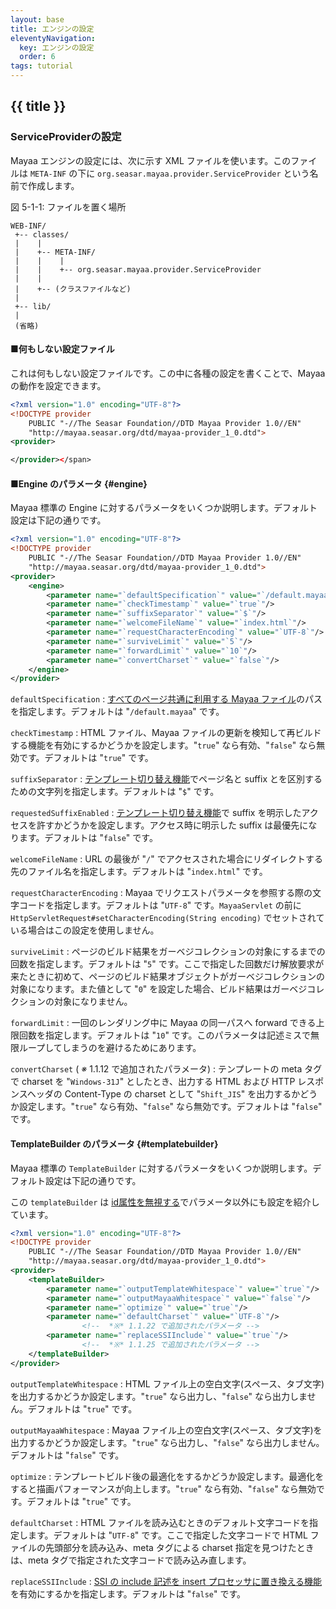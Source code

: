 ```yaml
---
layout: base
title: エンジンの設定
eleventyNavigation:
  key: エンジンの設定
  order: 6
tags: tutorial
---
```


## {{ title }}

### ServiceProviderの設定

Mayaa エンジンの設定には、次に示す XML ファイルを使います。このファイルは `META-INF` の下に `org.seasar.mayaa.provider.ServiceProvider` という名前で作成します。

図 5-1-1: ファイルを置く場所
```
WEB-INF/
 +-- classes/
 |    |
 |    +-- META-INF/
 |    |    |
 |    |    +-- org.seasar.mayaa.provider.ServiceProvider
 |    |
 |    +-- (クラスファイルなど)
 |
 +-- lib/
 |
 (省略)
```

#### ■何もしない設定ファイル

これは何もしない設定ファイルです。この中に各種の設定を書くことで、Mayaa の動作を設定できます。

```xml {data-filename=org.seasar.mayaa.provider.ServiceProvider}
<?xml version="1.0" encoding="UTF-8"?>
<!DOCTYPE provider
    PUBLIC "-//The Seasar Foundation//DTD Mayaa Provider 1.0//EN"
    "http://mayaa.seasar.org/dtd/mayaa-provider_1_0.dtd">
<provider>

</provider></span>
```

#### ■Engine のパラメータ {#engine}

Mayaa 標準の Engine に対するパラメータをいくつか説明します。デフォルト設定は下記の通りです。


```xml {data-filename=org.seasar.mayaa.provider.ServiceProvider}
<?xml version="1.0" encoding="UTF-8"?>
<!DOCTYPE provider
    PUBLIC "-//The Seasar Foundation//DTD Mayaa Provider 1.0//EN"
    "http://mayaa.seasar.org/dtd/mayaa-provider_1_0.dtd">
<provider>
    <engine>
        <parameter name="`defaultSpecification`" value="`/default.mayaa`"/>
        <parameter name="`checkTimestamp`" value="`true`"/>
        <parameter name="`suffixSeparator`" value="`$`"/>
        <parameter name="`welcomeFileName`" value="`index.html`"/>
        <parameter name="`requestCharacterEncoding`" value="`UTF-8`"/>
        <parameter name="`surviveLimit`" value="`5`"/>
        <parameter name="`forwardLimit`" value="`10`"/>
        <parameter name="`convertCharset`" value="`false`"/>
    </engine>
</provider>
```

`defaultSpecification`
: <a href="/docs/default/">すべてのページ共通に利用する Mayaa ファイル</a>のパスを指定します。デフォルトは "`/default.mayaa`" です。

`checkTimestamp`
: HTML ファイル、Mayaa ファイルの更新を検知して再ビルドする機能を有効にするかどうかを設定します。"`true`" なら有効、"`false`" なら無効です。デフォルトは "`true`" です。

`suffixSeparator`
: <a href="/docs/template_suffix/">テンプレート切り替え機能</a>でページ名と suffix とを区別するための文字列を指定します。デフォルトは "`$`" です。

`requestedSuffixEnabled`
: <a href="/docs/template_suffix/">テンプレート切り替え機能</a>で suffix を明示したアクセスを許すかどうかを設定します。アクセス時に明示した suffix は最優先になります。デフォルトは "`false`" です。

`welcomeFileName`
: URL の最後が "`/`" でアクセスされた場合にリダイレクトする先のファイル名を指定します。デフォルトは "`index.html`" です。

`requestCharacterEncoding`
: Mayaa でリクエストパラメータを参照する際の文字コードを指定します。デフォルトは "`UTF-8`" です。`MayaaServlet` の前に `HttpServletRequest#setCharacterEncoding(String encoding)` でセットされている場合はこの設定を使用しません。

`surviveLimit`
: ページのビルド結果をガーベジコレクションの対象にするまでの回数を指定します。デフォルトは "`5`" です。ここで指定した回数だけ解放要求が来たときに初めて、ページのビルド結果オブジェクトがガーベジコレクションの対象になります。また値として "`0`" を設定した場合、ビルド結果はガーベジコレクションの対象になりません。

`forwardLimit`
: 一回のレンダリング中に Mayaa の同一パスへ forward できる上限回数を指定します。デフォルトは "`10`" です。このパラメータは記述ミスで無限ループしてしまうのを避けるためにあります。

`convertCharset` ( *※* 1.1.12 で追加されたパラメータ)
: テンプレートの meta タグで charset を "`Windows-31J`" としたとき、出力する HTML および HTTP レスポンスヘッダの Content-Type の charset として "`Shift_JIS`" を出力するかどうか設定します。"`true`" なら有効、"`false`" なら無効です。デフォルトは "`false`" です。

</dl>


#### TemplateBuilder のパラメータ {#templatebuilder}

Mayaa 標準の `TemplateBuilder` に対するパラメータをいくつか説明します。デフォルト設定は下記の通りです。

この `templateBuilder` は [id属性を無視する](./equals_id_resolver/)でパラメータ以外にも設定を紹介しています。

```xml {data-filename=org.seasar.mayaa.provider.ServiceProvider}
<?xml version="1.0" encoding="UTF-8"?>
<!DOCTYPE provider
    PUBLIC "-//The Seasar Foundation//DTD Mayaa Provider 1.0//EN"
    "http://mayaa.seasar.org/dtd/mayaa-provider_1_0.dtd">
<provider>
    <templateBuilder>
        <parameter name="`outputTemplateWhitespace`" value="`true`"/>
        <parameter name="`outputMayaaWhitespace`" value="`false`"/>
        <parameter name="`optimize`" value="`true`"/>
        <parameter name="`defaultCharset`" value="`UTF-8`"/>
                <!--  *※* 1.1.22 で追加されたパラメータ -->
        <parameter name="`replaceSSIInclude`" value="`true`"/>
                <!--  *※* 1.1.25 で追加されたパラメータ -->
    </templateBuilder>
</provider>
```


`outputTemplateWhitespace`
: HTML ファイル上の空白文字(スペース、タブ文字)を出力するかどうか設定します。"`true`" なら出力し、"`false`" なら出力しません。デフォルトは "`true`" です。

`outputMayaaWhitespace`
: Mayaa ファイル上の空白文字(スペース、タブ文字)を出力するかどうか設定します。"`true`" なら出力し、"`false`" なら出力しません。デフォルトは "`false`" です。

`optimize`
: テンプレートビルド後の最適化をするかどうか設定します。最適化をすると描画パフォーマンスが向上します。"`true`" なら有効、"`false`" なら無効です。デフォルトは "`true`" です。

`defaultCharset`
: HTML ファイルを読み込むときのデフォルト文字コードを指定します。デフォルトは "`UTF-8`" です。ここで指定した文字コードで HTML ファイルの先頭部分を読み込み、meta タグによる charset 指定を見つけたときは、meta タグで指定された文字コードで読み込み直します。

`replaceSSIInclude`
: <a href="/docs/settings/include/">SSI の include 記述を insert プロセッサに置き換える機能</a>を有効にするかを指定します。デフォルトは "`false`" です。
